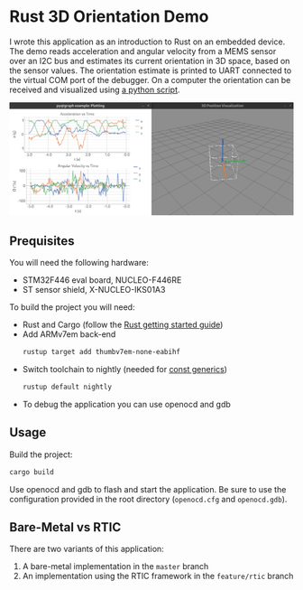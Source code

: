 # Rust 3D Orientation Demo

I wrote this application as an introduction to Rust on an embedded device.
The demo reads acceleration and angular velocity from a MEMS sensor over an I2C bus and estimates its current orientation in 3D space, based on the sensor values.
The orientation estimate is printed to UART connected to the virtual COM port of the debugger. On a computer the orientation can be received and visualized using [a python script](https://github.com/stefanluethi/3d-visualization).

![visualization](doc/img/orientation-viz.png)

## Prequisites

You will need the following hardware:
- STM32F446 eval board, NUCLEO-F446RE
- ST sensor shield, X-NUCLEO-IKS01A3

To build the project you will need:
- Rust and Cargo (follow the [Rust getting started guide](https://www.rust-lang.org/learn/get-started))
- Add ARMv7em back-end
    ```bash
    rustup target add thumbv7em-none-eabihf
    ```
- Switch toolchain to nightly (needed for [const generics](https://rust-lang.github.io/rfcs/2000-const-generics.html))
    ```bash
    rustup default nightly
    ```
- To debug the application you can use openocd and gdb


## Usage

Build the project:
```bash
cargo build
```

Use openocd and gdb to flash and start the application. Be sure to use the configuration provided in the root directory (`openocd.cfg` and `openocd.gdb`).

## Bare-Metal vs RTIC

There are two variants of this application:
1. A bare-metal implementation in the `master` branch
2. An implementation using the RTIC framework in the `feature/rtic`  branch